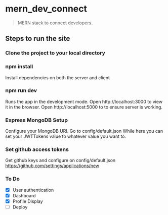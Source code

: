 # mern_dev_connect

> MERN stack to connect developers.

## Steps to run the site

### Clone the project to your local directory

### npm install

Install dependencies on both the server and client

### npm run dev

Runs the app in the development mode.
Open http://localhost:3000 to view it in the browser.
Open http://localhost:5000 to to ensure server is working.

### Express MongoDB Setup

Configure your MongoDB URI. Go to config/default.json
While here you can set your JWTTokens value to whatever value you want to.

### Set github access tokens

Get github keys and configure on config/default.json
https://github.com/settings/applications/new

### To Do

- [x] User authentication
- [x] Dashboard
- [x] Profile Display
- [ ] Deploy
